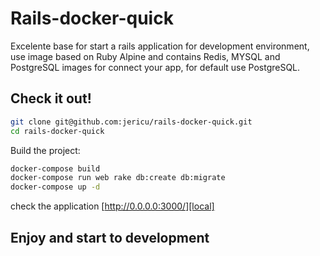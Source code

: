 # Rails-docker-quick

Excelente base for start a rails application for development environment, use image based on Ruby Alpine and contains Redis, MYSQL and PostgreSQL images for connect your app, for default use PostgreSQL.

## Check it out!

```sh
git clone git@github.com:jericu/rails-docker-quick.git
cd rails-docker-quick
```

Build the project:

```sh
docker-compose build
docker-compose run web rake db:create db:migrate
docker-compose up -d 
```

check the application [http://0.0.0.0:3000/][local] 

## Enjoy and start to development

[local]: <http://0.0.0.0:3000/>